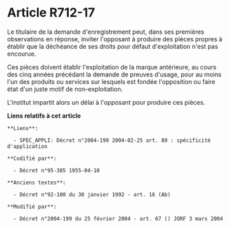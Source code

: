 # Article R712-17

Le titulaire de la demande d'enregistrement peut, dans ses premières observations en réponse, inviter l'opposant à produire
des pièces propres à établir que la déchéance de ses droits pour défaut d'exploitation n'est pas encourue.

Ces pièces doivent établir l'exploitation de la marque antérieure, au cours des cinq années précédant la demande de preuves
d'usage, pour au moins l'un des produits ou services sur lesquels est fondée l'opposition ou faire état d'un juste motif de
non-exploitation.

L'institut impartit alors un délai à l'opposant pour produire ces pièces.

**Liens relatifs à cet article**

	**Liens**:

	  - SPEC_APPLI: Décret n°2004-199 2004-02-25 art. 89 : spécificité d'application

	**Codifié par**:

	  - Décret n°95-385 1955-04-10

	**Anciens textes**:

	  - Décret n°92-100 du 30 janvier 1992 - art. 16 (Ab)

	**Modifié par**:

	  - Décret n°2004-199 du 25 février 2004 - art. 67 () JORF 3 mars 2004
